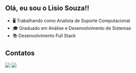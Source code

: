 ## Olá, eu sou o Lisio Souza!!


- 🖥️ Trabalhando como Analista de Suporte Computacional
- 🎓 Graduado em Análise e Desenvolvimento de Sistemas
- 📚 Desenvolvimento Full Stack

## Contatos
<div> 
  <a href = "mailto:lisioinsystem@gmail.com"><img src="https://img.shields.io/badge/Gmail-D14836?style=for-the-badge&logo=gmail&logoColor=white" target="_blank"></a>
  <a href="https://www.linkedin.com/in/lisiosouza" target="_blank"><img src="https://img.shields.io/badge/-LinkedIn-%230077B5?style=for-the-badge&logo=linkedin&logoColor=white" target="_blank"></a>
</div>
